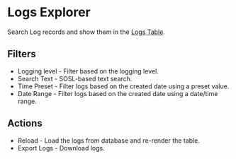 # Logs Explorer

Search Log records and show them in the [Logs Table](logs-table.md).

## Filters

-   Logging level - Filter based on the logging level.
-   Search Text - SOSL-based text search.
-   Time Preset - Filter logs based on the created date using a preset value.
-   Date Range - Filter logs based on the created date using a date/time range.

## Actions

-   Reload - Load the logs from database and re-render the table.
-   Export Logs - Download logs.
